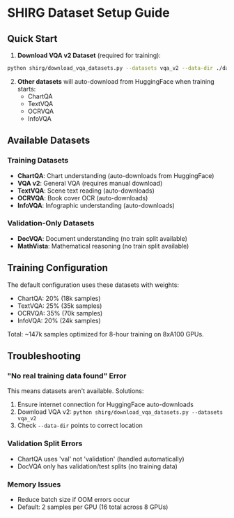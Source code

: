 # SHIRG Dataset Setup Guide

## Quick Start

1. **Download VQA v2 Dataset** (required for training):
```bash
python shirg/download_vqa_datasets.py --datasets vqa_v2 --data-dir ./data/vqa_datasets
```

2. **Other datasets** will auto-download from HuggingFace when training starts:
   - ChartQA
   - TextVQA
   - OCRVQA
   - InfoVQA

## Available Datasets

### Training Datasets
- **ChartQA**: Chart understanding (auto-downloads from HuggingFace)
- **VQA v2**: General VQA (requires manual download)
- **TextVQA**: Scene text reading (auto-downloads)
- **OCRVQA**: Book cover OCR (auto-downloads)
- **InfoVQA**: Infographic understanding (auto-downloads)

### Validation-Only Datasets
- **DocVQA**: Document understanding (no train split available)
- **MathVista**: Mathematical reasoning (no train split available)

## Training Configuration

The default configuration uses these datasets with weights:
- ChartQA: 20% (18k samples)
- TextVQA: 25% (35k samples)
- OCRVQA: 35% (70k samples)
- InfoVQA: 20% (24k samples)

Total: ~147k samples optimized for 8-hour training on 8xA100 GPUs.

## Troubleshooting

### "No real training data found" Error
This means datasets aren't available. Solutions:
1. Ensure internet connection for HuggingFace auto-downloads
2. Download VQA v2: `python shirg/download_vqa_datasets.py --datasets vqa_v2`
3. Check `--data-dir` points to correct location

### Validation Split Errors
- ChartQA uses 'val' not 'validation' (handled automatically)
- DocVQA only has validation/test splits (no training data)

### Memory Issues
- Reduce batch size if OOM errors occur
- Default: 2 samples per GPU (16 total across 8 GPUs)